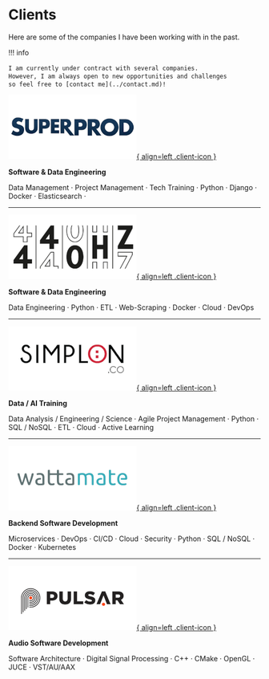 # Clients

Here are some of the companies I have been working with in the past.

!!! info

    I am currently under contract with several companies.
    However, I am always open to new opportunities and challenges
    so feel free to [contact me](../contact.md)!

[![Superprod Logo](../static/company/superprod.png){ align=left .client-icon }](https://www.superprod.net "Superprod Website")

**Software & Data Engineering**

Data Management · Project Management · Tech Training · Python · Django · Docker · Elasticsearch ·

---

[![440Hz Logo](../static/company/440hz.png){ align=left .client-icon }](https://weare440.com "440Hz Website")

**Software & Data Engineering**

Data Engineering · Python · ETL · Web-Scraping · Docker · Cloud · DevOps

---

[![Simplon.co Logo](../static/company/simplon.png){ align=left .client-icon }](https://simplon.co "Simplon.co Website")

**Data / AI Training**

Data Analysis / Engineering / Science · Agile Project Management · Python · SQL / NoSQL · ETL · Cloud · Active Learning

---

[![Wattamate Logo](../static/company/wattamate.png){ align=left .client-icon }](https://wattamate.com "Wattamate Website")

**Backend Software Development**

Microservices · DevOps · CI/CD · Cloud · Security · Python · SQL / NoSQL · Docker · Kubernetes

---

[![Pulsar Logo](../static/company/pulsar.png){ align=left .client-icon }](https://pulsar.audio "Pulsar Website")

**Audio Software Development**

Software Architecture · Digital Signal Processing · C++ · CMake · OpenGL · JUCE · VST/AU/AAX
